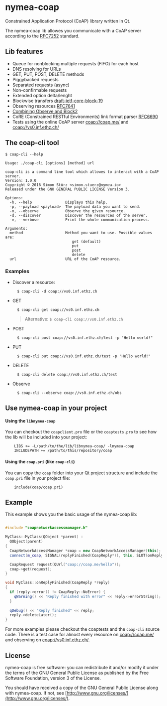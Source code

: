 # nymea-coap

Constrained Application Protocol (CoAP) library written in Qt.

The nymea-coap lib allowes you communicate with a CoAP server according to the [RFC7252](https://tools.ietf.org/html/rfc7252) standard.

## Lib features

* Queue for nonblocking multiple requests (FIFO) for each host
* DNS resolving for URLs
* GET, PUT, POST, DELETE methods
* Piggybacked requests
* Separated requests (async)
* Non-confirmable requests
* Extended option delta/lenght
* Blockwise transfers [draft-ietf-core-block-19](https://tools.ietf.org/html/draft-ietf-core-block-19)
* Observing resources [RFC7641](https://tools.ietf.org/html/rfc7641)
* [Combining Observe and Block2](https://tools.ietf.org/html/draft-ietf-core-block-19#section-3.4)
* CoRE (Constrained RESTful Environments) link format parser [RFC6690](http://tools.ietf.org/html/rfc6690)
* Tests using the online CoAP server [coap://coap.me/](http://coap.me/) and [coap://vs0.inf.ethz.ch/](http://vs0.inf.ethz.ch/)

## The coap-cli tool

    $ coap-cli --help
    
    Usage: ./coap-cli [options] [method] url

    coap-cli is a command line tool which allowes to interact with a CoAP server.
    Version: 1.0.0
    Copyright © 2016 Simon Stürz <simon.stuerz@nymea.io>
    Released under the GNU GENERAL PUBLIC LICENSE Version 3.
    
    Options:
      -h, --help               Displays this help.
      -p, --payload <payload>  The payload data you want to send.
      -o, --observe            Observe the given resource.
      -d, --discover           Discover the resources of the server.
      -v, --verbose            Print the whole communication process.
    
    Arguments:
      method                   Method you want to use. Possible values are:
                                  get (default)
                                  put
                                  post
                                  delete
      url                      URL of the CoAP resource.


### Examples

* Discover a resource:

        $ coap-cli -d coap://vs0.inf.ethz.ch

* GET
 
        $ coap-cli get coap://vs0.inf.ethz.ch

    > Alternative: `$ coap-cli coap://vs0.inf.ethz.ch`

* POST
    
        $ coap-cli post coap://vs0.inf.ethz.ch/test -p "Hello world!"
        
* PUT
    
        $ coap-cli put coap://vs0.inf.ethz.ch/test -p "Hello world!"
    
* DELETE
    
        $ coap-cli delete coap://vs0.inf.ethz.ch/test
    
* Observe
    
        $ coap-cli --observe coap://vs0.inf.ethz.ch/obs
    
## Use nymea-coap in your project

#### Using the `libnymea-coap`

You can checkout the `coapclient.pro` file or the `coaptests.pro` to see how the lib will be included into your project:

        LIBS += -L/path/to/the/lib/libnymea-coap/ -lnymea-coap
        INCLUDEPATH += /path/to/this/repository/coap

#### Using the `coap.pri` (like `coap-cli`)

You can copy the `coap` folder into your Qt project structure and include the `coap.pri` file in your project file:

        include(coap/coap.pri)

## Example
This example shows you the basic usage of the nymea-coap lib:

```cpp

#include "coapnetworkaccessmanager.h"

MyClass::MyClass(QObject *parent) : 
  QObject(parent)
{
  CoapNetworkAccessManager *coap = new CoapNetworkAccessManager(this);
  connect(m_coap, SIGNAL(replyFinished(CoapReply*)), this, SLOT(onReplyFinished(CoapReply*)));

  CoapRequest request(QUrl("coap://coap.me/hello"));
  coap->get(request);
}
```

```cpp
void MyClass::onReplyFinished(CoapReply *reply)
{
  if (reply->error() != CoapReply::NoError) {
    qWarning() << "Reply finished with error" << reply->errorString();
  }
  
  qDebug() << "Reply finished" << reply;
  reply->deleteLater();
}
```

For more examples please checkout the coaptests and the `coap-cli` source code. 
There is a test case for almost every resource on [coap://coap.me/](http://coap.me/) and observing on [coap://vs0.inf.ethz.ch/](http://vs0.inf.ethz.ch/).

## License

nymea-coap is free software: you can redistribute it and/or modify it under the terms of the GNU General Public License as published by the Free Software Foundation, version 3 of the License. 

You should have received a copy of the GNU General Public License along with nymea-coap. If not, see [http://www.gnu.org/licenses/](http://www.gnu.org/licenses/). 

